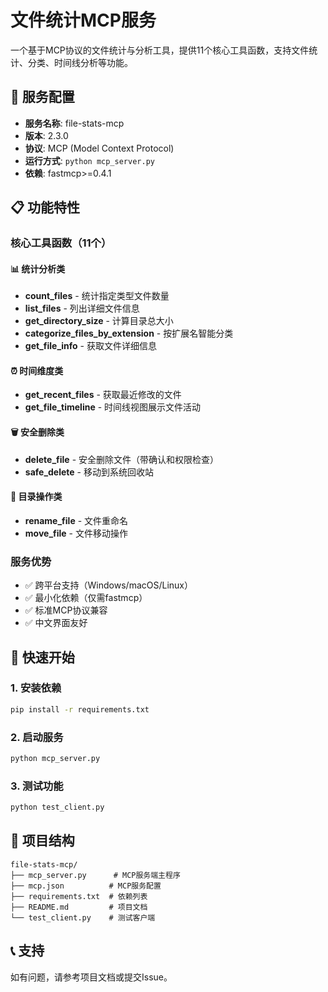 # 文件统计MCP服务

一个基于MCP协议的文件统计与分析工具，提供11个核心工具函数，支持文件统计、分类、时间线分析等功能。

## 🚀 服务配置

- **服务名称**: file-stats-mcp
- **版本**: 2.3.0
- **协议**: MCP (Model Context Protocol)
- **运行方式**: `python mcp_server.py`
- **依赖**: fastmcp>=0.4.1

## 📋 功能特性

### 核心工具函数（11个）

#### 📊 统计分析类
- **count_files** - 统计指定类型文件数量
- **list_files** - 列出详细文件信息
- **get_directory_size** - 计算目录总大小
- **categorize_files_by_extension** - 按扩展名智能分类
- **get_file_info** - 获取文件详细信息

#### ⏰ 时间维度类
- **get_recent_files** - 获取最近修改的文件
- **get_file_timeline** - 时间线视图展示文件活动

#### 🗑️ 安全删除类
- **delete_file** - 安全删除文件（带确认和权限检查）
- **safe_delete** - 移动到系统回收站

#### 📁 目录操作类
- **rename_file** - 文件重命名
- **move_file** - 文件移动操作

### 服务优势
- ✅ 跨平台支持（Windows/macOS/Linux）
- ✅ 最小化依赖（仅需fastmcp）
- ✅ 标准MCP协议兼容
- ✅ 中文界面友好

## 🔧 快速开始

### 1. 安装依赖
```bash
pip install -r requirements.txt
```

### 2. 启动服务
```bash
python mcp_server.py
```

### 3. 测试功能
```bash
python test_client.py
```

## 📁 项目结构

```
file-stats-mcp/
├── mcp_server.py      # MCP服务端主程序
├── mcp.json          # MCP服务配置
├── requirements.txt  # 依赖列表
├── README.md         # 项目文档
└── test_client.py    # 测试客户端
```

## 📞 支持

如有问题，请参考项目文档或提交Issue。
